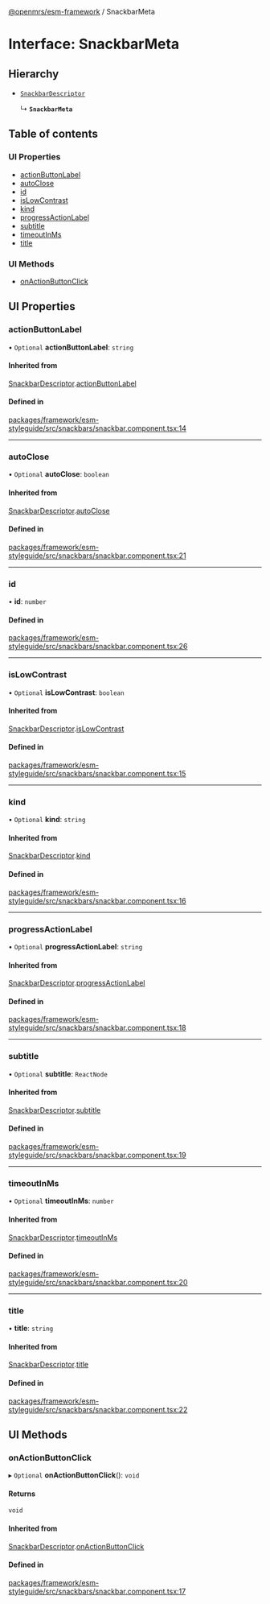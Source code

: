 [@openmrs/esm-framework](../API.md) / SnackbarMeta

# Interface: SnackbarMeta

## Hierarchy

- [`SnackbarDescriptor`](SnackbarDescriptor.md)

  ↳ **`SnackbarMeta`**

## Table of contents

### UI Properties

- [actionButtonLabel](SnackbarMeta.md#actionbuttonlabel)
- [autoClose](SnackbarMeta.md#autoclose)
- [id](SnackbarMeta.md#id)
- [isLowContrast](SnackbarMeta.md#islowcontrast)
- [kind](SnackbarMeta.md#kind)
- [progressActionLabel](SnackbarMeta.md#progressactionlabel)
- [subtitle](SnackbarMeta.md#subtitle)
- [timeoutInMs](SnackbarMeta.md#timeoutinms)
- [title](SnackbarMeta.md#title)

### UI Methods

- [onActionButtonClick](SnackbarMeta.md#onactionbuttonclick)

## UI Properties

### actionButtonLabel

• `Optional` **actionButtonLabel**: `string`

#### Inherited from

[SnackbarDescriptor](SnackbarDescriptor.md).[actionButtonLabel](SnackbarDescriptor.md#actionbuttonlabel)

#### Defined in

[packages/framework/esm-styleguide/src/snackbars/snackbar.component.tsx:14](https://github.com/Vishal772-pixel/openmrs-esm-core/blob/main/packages/framework/esm-styleguide/src/snackbars/snackbar.component.tsx#L14)

___

### autoClose

• `Optional` **autoClose**: `boolean`

#### Inherited from

[SnackbarDescriptor](SnackbarDescriptor.md).[autoClose](SnackbarDescriptor.md#autoclose)

#### Defined in

[packages/framework/esm-styleguide/src/snackbars/snackbar.component.tsx:21](https://github.com/Vishal772-pixel/openmrs-esm-core/blob/main/packages/framework/esm-styleguide/src/snackbars/snackbar.component.tsx#L21)

___

### id

• **id**: `number`

#### Defined in

[packages/framework/esm-styleguide/src/snackbars/snackbar.component.tsx:26](https://github.com/Vishal772-pixel/openmrs-esm-core/blob/main/packages/framework/esm-styleguide/src/snackbars/snackbar.component.tsx#L26)

___

### isLowContrast

• `Optional` **isLowContrast**: `boolean`

#### Inherited from

[SnackbarDescriptor](SnackbarDescriptor.md).[isLowContrast](SnackbarDescriptor.md#islowcontrast)

#### Defined in

[packages/framework/esm-styleguide/src/snackbars/snackbar.component.tsx:15](https://github.com/Vishal772-pixel/openmrs-esm-core/blob/main/packages/framework/esm-styleguide/src/snackbars/snackbar.component.tsx#L15)

___

### kind

• `Optional` **kind**: `string`

#### Inherited from

[SnackbarDescriptor](SnackbarDescriptor.md).[kind](SnackbarDescriptor.md#kind)

#### Defined in

[packages/framework/esm-styleguide/src/snackbars/snackbar.component.tsx:16](https://github.com/Vishal772-pixel/openmrs-esm-core/blob/main/packages/framework/esm-styleguide/src/snackbars/snackbar.component.tsx#L16)

___

### progressActionLabel

• `Optional` **progressActionLabel**: `string`

#### Inherited from

[SnackbarDescriptor](SnackbarDescriptor.md).[progressActionLabel](SnackbarDescriptor.md#progressactionlabel)

#### Defined in

[packages/framework/esm-styleguide/src/snackbars/snackbar.component.tsx:18](https://github.com/Vishal772-pixel/openmrs-esm-core/blob/main/packages/framework/esm-styleguide/src/snackbars/snackbar.component.tsx#L18)

___

### subtitle

• `Optional` **subtitle**: `ReactNode`

#### Inherited from

[SnackbarDescriptor](SnackbarDescriptor.md).[subtitle](SnackbarDescriptor.md#subtitle)

#### Defined in

[packages/framework/esm-styleguide/src/snackbars/snackbar.component.tsx:19](https://github.com/Vishal772-pixel/openmrs-esm-core/blob/main/packages/framework/esm-styleguide/src/snackbars/snackbar.component.tsx#L19)

___

### timeoutInMs

• `Optional` **timeoutInMs**: `number`

#### Inherited from

[SnackbarDescriptor](SnackbarDescriptor.md).[timeoutInMs](SnackbarDescriptor.md#timeoutinms)

#### Defined in

[packages/framework/esm-styleguide/src/snackbars/snackbar.component.tsx:20](https://github.com/Vishal772-pixel/openmrs-esm-core/blob/main/packages/framework/esm-styleguide/src/snackbars/snackbar.component.tsx#L20)

___

### title

• **title**: `string`

#### Inherited from

[SnackbarDescriptor](SnackbarDescriptor.md).[title](SnackbarDescriptor.md#title)

#### Defined in

[packages/framework/esm-styleguide/src/snackbars/snackbar.component.tsx:22](https://github.com/Vishal772-pixel/openmrs-esm-core/blob/main/packages/framework/esm-styleguide/src/snackbars/snackbar.component.tsx#L22)

## UI Methods

### onActionButtonClick

▸ `Optional` **onActionButtonClick**(): `void`

#### Returns

`void`

#### Inherited from

[SnackbarDescriptor](SnackbarDescriptor.md).[onActionButtonClick](SnackbarDescriptor.md#onactionbuttonclick)

#### Defined in

[packages/framework/esm-styleguide/src/snackbars/snackbar.component.tsx:17](https://github.com/Vishal772-pixel/openmrs-esm-core/blob/main/packages/framework/esm-styleguide/src/snackbars/snackbar.component.tsx#L17)
